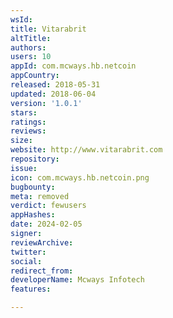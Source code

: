 ```yaml
---
wsId: 
title: Vitarabrit
altTitle: 
authors: 
users: 10
appId: com.mcways.hb.netcoin
appCountry: 
released: 2018-05-31
updated: 2018-06-04
version: '1.0.1'
stars: 
ratings: 
reviews: 
size: 
website: http://www.vitarabrit.com
repository: 
issue: 
icon: com.mcways.hb.netcoin.png
bugbounty: 
meta: removed
verdict: fewusers
appHashes: 
date: 2024-02-05
signer: 
reviewArchive: 
twitter: 
social: 
redirect_from: 
developerName: Mcways Infotech
features: 

---
```


